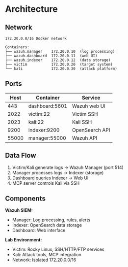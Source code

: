 # Architecture

## Network

```
172.20.0.0/16 Docker network

Containers:
├── wazuh.manager    172.20.0.10  (log processing)
├── wazuh.dashboard  172.20.0.11  (web UI)  
├── wazuh.indexer    172.20.0.12  (data storage)
├── victim           172.20.0.20  (target system)
└── kali             172.20.0.30  (attack platform)
```

## Ports

| Host | Container | Service |
|------|-----------|---------|
| 443 | dashboard:5601 | Wazuh web UI |
| 2022 | victim:22 | Victim SSH |
| 2023 | kali:22 | Kali SSH |
| 9200 | indexer:9200 | OpenSearch API |
| 55000 | manager:55000 | Wazuh API |

## Data Flow

1. Victim/Kali generate logs → Wazuh Manager (port 514)
2. Manager processes logs → Indexer (storage)
3. Dashboard queries Indexer → Web UI
4. MCP server controls Kali via SSH

## Components

**Wazuh SIEM:**
- Manager: Log processing, rules, alerts
- Indexer: OpenSearch data storage  
- Dashboard: Web interface

**Lab Environment:**
- Victim: Rocky Linux, SSH/HTTP/FTP services
- Kali: Attack tools, MCP integration
- Network: Isolated 172.20.0.0/16